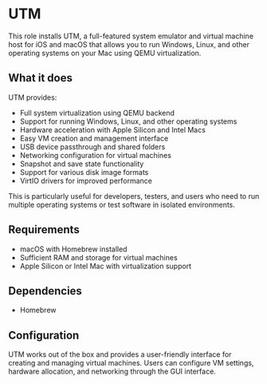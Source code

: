 # UTM

This role installs UTM, a full-featured system emulator and virtual machine host for iOS and macOS that allows you to run Windows, Linux, and other operating systems on your Mac using QEMU virtualization.

## What it does

UTM provides:
- Full system virtualization using QEMU backend
- Support for running Windows, Linux, and other operating systems
- Hardware acceleration with Apple Silicon and Intel Macs
- Easy VM creation and management interface
- USB device passthrough and shared folders
- Networking configuration for virtual machines
- Snapshot and save state functionality
- Support for various disk image formats
- VirtIO drivers for improved performance

This is particularly useful for developers, testers, and users who need to run multiple operating systems or test software in isolated environments.

## Requirements

- macOS with Homebrew installed
- Sufficient RAM and storage for virtual machines
- Apple Silicon or Intel Mac with virtualization support

## Dependencies

- Homebrew

## Configuration

UTM works out of the box and provides a user-friendly interface for creating and managing virtual machines. Users can configure VM settings, hardware allocation, and networking through the GUI interface.
